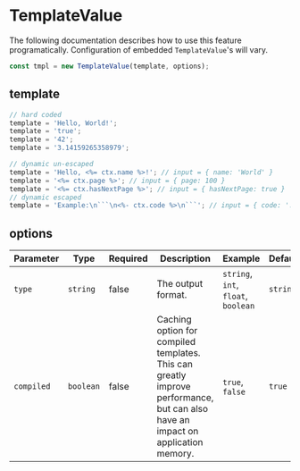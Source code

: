 # TemplateValue

The following documentation describes how to use this feature programatically. Configuration of embedded `TemplateValue`'s
will vary.

```javascript
const tmpl = new TemplateValue(template, options);
```

## template

```javascript
// hard coded
template = 'Hello, World!';
template = 'true';
template = '42';
template = '3.14159265358979';

// dynamic un-escaped
template = 'Hello, <%= ctx.name %>!'; // input = { name: 'World' }
template = '<%= ctx.page %>'; // input = { page: 100 }
template = '<%= ctx.hasNextPage %>'; // input = { hasNextPage: true }
// dynamic escaped
template = 'Example:\n```\n<%- ctx.code %>\n```'; // input = { code: '...' }
```

## options

| Parameter  | Type      | Required | Description                                                                                                                     | Example                             | Default  |
| ---------- | --------- | -------- | ------------------------------------------------------------------------------------------------------------------------------- | ----------------------------------- | -------- |
| `type`     | `string`  | false    | The output format.                                                                                                              | `string`, `int`, `float`, `boolean` | `string` |
| `compiled` | `boolean` | false    | Caching option for compiled templates. This can greatly improve performance, but can also have an impact on application memory. | `true`, `false`                     | `true`   |
